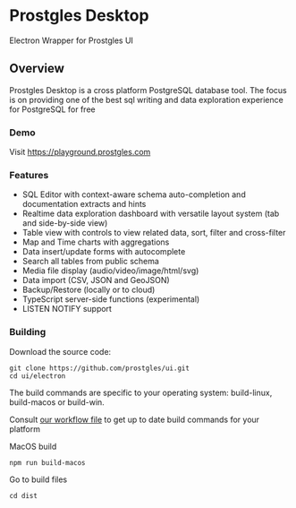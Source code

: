 
# Prostgles Desktop

Electron Wrapper for Prostgles UI

## Overview

Prostgles Desktop is a cross platform PostgreSQL database tool. The focus is on providing one of the best sql writing and data exploration experience for PostgreSQL for free

### Demo

Visit https://playground.prostgles.com

### Features

* SQL Editor with context-aware schema auto-completion and documentation extracts and hints
* Realtime data exploration dashboard with versatile layout system (tab and side-by-side view)
* Table view with controls to view related data, sort, filter and cross-filter
* Map and Time charts with aggregations
* Data insert/update forms with autocomplete
* Search all tables from public schema
* Media file display (audio/video/image/html/svg) 
* Data import (CSV, JSON and GeoJSON)
* Backup/Restore (locally or to cloud)
* TypeScript server-side functions (experimental)
* LISTEN NOTIFY support

### Building

Download the source code:
```
git clone https://github.com/prostgles/ui.git
cd ui/electron
```

The build commands are specific to your operating system: build-linux, build-macos or build-win.

Consult [our workflow file](../.github/workflows/on_release.yml) to get up to date build commands for your platform

MacOS build
```
npm run build-macos
```

Go to build files
```
cd dist
```
